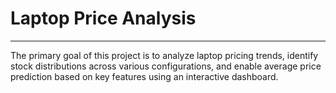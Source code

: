 # Laptop Price Analysis
***
The primary goal of this project is to analyze laptop pricing trends, identify stock distributions across various configurations, and enable average price prediction based on key features using an interactive dashboard.
